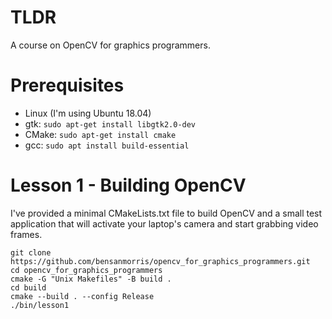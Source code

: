 # TLDR

A course on OpenCV for graphics programmers.

# Prerequisites

- Linux (I'm using Ubuntu 18.04)
- gtk: `sudo apt-get install libgtk2.0-dev`
- CMake: `sudo apt-get install cmake`
- gcc: `sudo apt install build-essential`

# Lesson 1 - Building OpenCV
I've provided a minimal CMakeLists.txt file to build OpenCV and a small test application that will activate your laptop's camera and start grabbing video frames.

```
git clone https://github.com/bensanmorris/opencv_for_graphics_programmers.git
cd opencv_for_graphics_programmers
cmake -G "Unix Makefiles" -B build .
cd build
cmake --build . --config Release
./bin/lesson1
```
